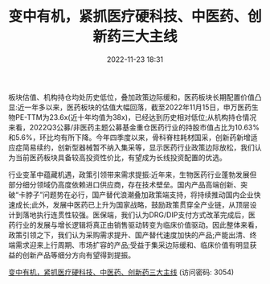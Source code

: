 ﻿---
title: 变中有机，紧抓医疗硬科技、中医药、创新药三大主线
date: 2022-11-23 18:31
tags:
- 医药生物行业
updated: 
---

板块估值、机构持仓均处历史低位，叠加政策边际缓和，医药板块长期配置价值凸显:近一年多以来，医药板块的估值大幅回落，截至2022年11月15日，申万医药生物PE-TTM为23.6x(近十年均值为38x)，已经达到历史相对低位;从机构持仓情况来看，2022Q3公募/非医药主题公募基金重仓医药行业的持股市值占比为10.63%和5.6%，环比均有所下降。今年四季度以来，骨科脊柱耗材国采，创新药新增适应症简易续约，创新型器械暂不纳入集采等，显示医药行业政策边际放松，我们认为当前医药板块具备较高投资性价比，有望成为长线投资配置的优选。
<!-- more -->
行业变革中蕴藏机遇，政策引领带来需求提振:近年来，生物医药行业蓬勃发展但部分细分领域仍高度依赖进口供应商，存在技术壁垒。国内产品高端创新、突破“卡脖子”问题势在必行，国产替代浪潮叠加政策端支持，将持续推动国内企业快速成长;此外，发展中医药已上升为国家战略，鼓励政策贯穿全产业链，从顶层设计到落地执行连贯性较强。医保端，我们认为DRG/DIP支付方式改革完成后，医药行业的发展与增长逻辑将真正由销售驱动转变为临床价值驱动。因此整体来看，政策引领之下，我们认为采购需求提升、国产替代速度加快的产品;产能出清、终端需求迎来上行周期、市场扩容的产品;受益于集采边际缓和、临床价值有明显获益的创新产品等细分方向有望得到提振。

[变中有机，紧抓医疗硬科技、中医药、创新药三大主线](https://url12.ctfile.com/f/3948612-730743587-2adda4?p=3054)
(访问密码: 3054)
